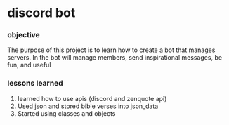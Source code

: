 # discord bot 

### objective 
The purpose of this project is to learn how to create a bot that manages servers. In the bot will manage members, send inspirational messages, be fun, and useful 

### lessons learned 
1. learned how to use apis (discord and zenquote api)
2. Used json and stored bible verses into json_data 
3. Started using classes and objects 